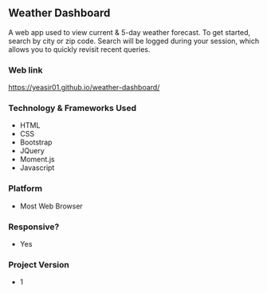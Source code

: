 ## Weather Dashboard
A web app used to view current & 5-day weather forecast. To get started, search by city or zip code. 
Search will be logged during your session, which allows you to quickly revisit recent queries.

### Web link
https://yeasir01.github.io/weather-dashboard/

### Technology & Frameworks Used
- HTML
- CSS
- Bootstrap
- JQuery
- Moment.js
- Javascript

### Platform
- Most Web Browser

### Responsive?
- Yes

### Project Version
- 1